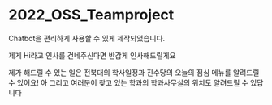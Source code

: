 # 2022_OSS_Teamproject

Chatbot을 편리하게 사용할 수 있게 제작되었습니다.

제게 Hi라고 인사를 건네주신다면 반갑게 인사해드릴게요

제가 해드릴 수 있는 일은 전북대의 학사일정과 진수당의 오늘의 점심 메뉴를 알려드릴 수 있어요!
아 그리고 여러분이 찾고 있는 학과의 학과사무실의 위치도 알려드릴 수 있답니다
